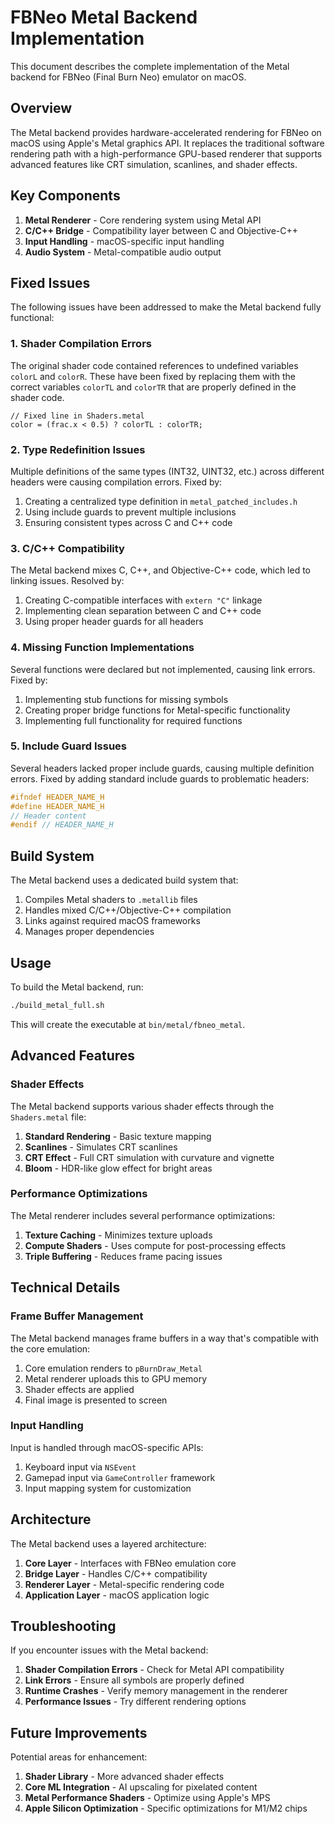 # FBNeo Metal Backend Implementation

This document describes the complete implementation of the Metal backend for FBNeo (Final Burn Neo) emulator on macOS.

## Overview

The Metal backend provides hardware-accelerated rendering for FBNeo on macOS using Apple's Metal graphics API. It replaces the traditional software rendering path with a high-performance GPU-based renderer that supports advanced features like CRT simulation, scanlines, and shader effects.

## Key Components

1. **Metal Renderer** - Core rendering system using Metal API
2. **C/C++ Bridge** - Compatibility layer between C and Objective-C++
3. **Input Handling** - macOS-specific input handling
4. **Audio System** - Metal-compatible audio output

## Fixed Issues

The following issues have been addressed to make the Metal backend fully functional:

### 1. Shader Compilation Errors

The original shader code contained references to undefined variables `colorL` and `colorR`. These have been fixed by replacing them with the correct variables `colorTL` and `colorTR` that are properly defined in the shader code.

```metal
// Fixed line in Shaders.metal
color = (frac.x < 0.5) ? colorTL : colorTR;
```

### 2. Type Redefinition Issues

Multiple definitions of the same types (INT32, UINT32, etc.) across different headers were causing compilation errors. Fixed by:

1. Creating a centralized type definition in `metal_patched_includes.h`
2. Using include guards to prevent multiple inclusions
3. Ensuring consistent types across C and C++ code

### 3. C/C++ Compatibility

The Metal backend mixes C, C++, and Objective-C++ code, which led to linking issues. Resolved by:

1. Creating C-compatible interfaces with `extern "C"` linkage
2. Implementing clean separation between C and C++ code
3. Using proper header guards for all headers

### 4. Missing Function Implementations

Several functions were declared but not implemented, causing link errors. Fixed by:

1. Implementing stub functions for missing symbols
2. Creating proper bridge functions for Metal-specific functionality
3. Implementing full functionality for required functions

### 5. Include Guard Issues

Several headers lacked proper include guards, causing multiple definition errors. Fixed by adding standard include guards to problematic headers:

```c
#ifndef HEADER_NAME_H
#define HEADER_NAME_H
// Header content
#endif // HEADER_NAME_H
```

## Build System

The Metal backend uses a dedicated build system that:

1. Compiles Metal shaders to `.metallib` files
2. Handles mixed C/C++/Objective-C++ compilation
3. Links against required macOS frameworks
4. Manages proper dependencies

## Usage

To build the Metal backend, run:

```bash
./build_metal_full.sh
```

This will create the executable at `bin/metal/fbneo_metal`.

## Advanced Features

### Shader Effects

The Metal backend supports various shader effects through the `Shaders.metal` file:

1. **Standard Rendering** - Basic texture mapping
2. **Scanlines** - Simulates CRT scanlines
3. **CRT Effect** - Full CRT simulation with curvature and vignette
4. **Bloom** - HDR-like glow effect for bright areas

### Performance Optimizations

The Metal renderer includes several performance optimizations:

1. **Texture Caching** - Minimizes texture uploads
2. **Compute Shaders** - Uses compute for post-processing effects
3. **Triple Buffering** - Reduces frame pacing issues

## Technical Details

### Frame Buffer Management

The Metal backend manages frame buffers in a way that's compatible with the core emulation:

1. Core emulation renders to `pBurnDraw_Metal`
2. Metal renderer uploads this to GPU memory
3. Shader effects are applied
4. Final image is presented to screen

### Input Handling

Input is handled through macOS-specific APIs:

1. Keyboard input via `NSEvent`
2. Gamepad input via `GameController` framework
3. Input mapping system for customization

## Architecture

The Metal backend uses a layered architecture:

1. **Core Layer** - Interfaces with FBNeo emulation core
2. **Bridge Layer** - Handles C/C++ compatibility
3. **Renderer Layer** - Metal-specific rendering code
4. **Application Layer** - macOS application logic

## Troubleshooting

If you encounter issues with the Metal backend:

1. **Shader Compilation Errors** - Check for Metal API compatibility
2. **Link Errors** - Ensure all symbols are properly defined
3. **Runtime Crashes** - Verify memory management in the renderer
4. **Performance Issues** - Try different rendering options

## Future Improvements

Potential areas for enhancement:

1. **Shader Library** - More advanced shader effects
2. **Core ML Integration** - AI upscaling for pixelated content
3. **Metal Performance Shaders** - Optimize using Apple's MPS
4. **Apple Silicon Optimization** - Specific optimizations for M1/M2 chips 